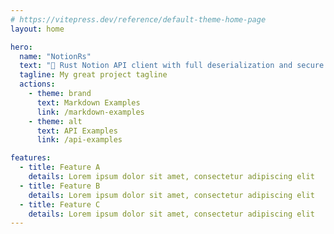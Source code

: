 ```yaml
---
# https://vitepress.dev/reference/default-theme-home-page
layout: home

hero:
  name: "NotionRs"
  text: "🦀 Rust Notion API client with full deserialization and secure property access! 🔒"
  tagline: My great project tagline
  actions:
    - theme: brand
      text: Markdown Examples
      link: /markdown-examples
    - theme: alt
      text: API Examples
      link: /api-examples

features:
  - title: Feature A
    details: Lorem ipsum dolor sit amet, consectetur adipiscing elit
  - title: Feature B
    details: Lorem ipsum dolor sit amet, consectetur adipiscing elit
  - title: Feature C
    details: Lorem ipsum dolor sit amet, consectetur adipiscing elit
---
```

